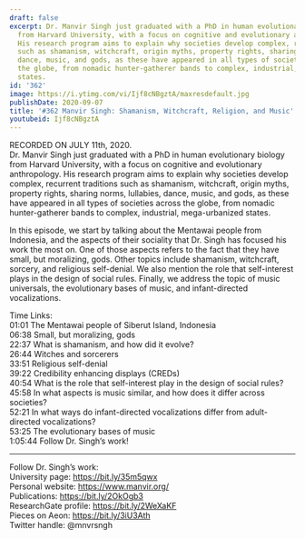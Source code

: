 ```yaml
---
draft: false
excerpt: Dr. Manvir Singh just graduated with a PhD in human evolutionary biology
  from Harvard University, with a focus on cognitive and evolutionary anthropology.
  His research program aims to explain why societies develop complex, recurrent traditions
  such as shamanism, witchcraft, origin myths, property rights, sharing norms, lullabies,
  dance, music, and gods, as these have appeared in all types of societies across
  the globe, from nomadic hunter-gatherer bands to complex, industrial, mega-urbanized
  states.
id: '362'
image: https://i.ytimg.com/vi/Ijf8cNBgztA/maxresdefault.jpg
publishDate: 2020-09-07
title: '#362 Manvir Singh: Shamanism, Witchcraft, Religion, and Music'
youtubeid: Ijf8cNBgztA
---
```

<div class="timelinks">

RECORDED ON JULY 11th, 2020.  
Dr. Manvir Singh just graduated with a PhD in human evolutionary biology from Harvard University, with a focus on cognitive and evolutionary anthropology. His research program aims to explain why societies develop complex, recurrent traditions such as shamanism, witchcraft, origin myths, property rights, sharing norms, lullabies, dance, music, and gods, as these have appeared in all types of societies across the globe, from nomadic hunter-gatherer bands to complex, industrial, mega-urbanized states.

In this episode, we start by talking about the Mentawai people from Indonesia, and the aspects of their sociality that Dr. Singh has focused his work the most on. One of those aspects refers to the fact that they have small, but moralizing, gods. Other topics include shamanism, witchcraft, sorcery, and religious self-denial. We also mention the role that self-interest plays in the design of social rules. Finally, we address the topic of music universals, the evolutionary bases of music, and infant-directed vocalizations.

Time Links:  
<time>01:01</time> The Mentawai people of Siberut Island, Indonesia  
<time>06:38</time> Small, but moralizing, gods  
<time>22:37</time> What is shamanism, and how did it evolve?  
<time>26:44</time> Witches and sorcerers  
<time>33:51</time> Religious self-denial  
<time>39:22</time> Credibility enhancing displays (CREDs)  
<time>40:54</time> What is the role that self-interest play in the design of social rules?  
<time>45:58</time> In what aspects is music similar, and how does it differ across societies?  
<time>52:21</time> In what ways do infant-directed vocalizations differ from adult-directed vocalizations?  
<time>53:25</time> The evolutionary bases of music  
<time>1:05:44</time> Follow Dr. Singh’s work!

---

Follow Dr. Singh’s work:  
University page: https://bit.ly/35m5qwx  
Personal website: https://www.manvir.org/  
Publications: https://bit.ly/2OkOgb3  
ResearchGate profile: https://bit.ly/2WeXaKF  
Pieces on Aeon: https://bit.ly/3iU3Ath  
Twitter handle: @mnvrsngh
</div>

